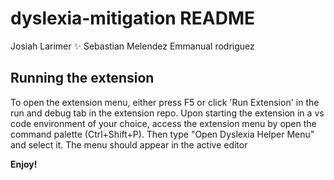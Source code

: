 # dyslexia-mitigation README

Josiah Larimer ✨
Sebastian Melendez
Emmanual rodriguez

## Running the extension

To open the extension menu, either press F5 or click 'Run Extension' in the run and debug tab in the extension repo.
Upon starting the extension in a vs code environment of your choice, access the extension menu by open the command palette (Ctrl+Shift+P). Then type "Open Dyslexia Helper Menu" and select it. The menu should appear in the active editor

**Enjoy!**

